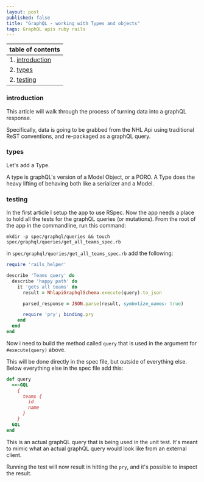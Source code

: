 ```yaml
---
layout: post
published: false
title: "GraphQL - working with Types and objects"
tags: GraphQL apis ruby rails
---
```


| table of contents                |
| -------------------------------- |
| 1. [introduction](#introduction) |
| 2. [types](#types)               |
| 2. [testing](#testing)           |

### introduction

This article will walk through the process of turning data into a graphQL response.

Specifically, data is going to be grabbed from the NHL Api using traditional ReST conventions, and re-packaged as a graphQL query.

### types

Let's add a Type.

A type is graphQL's version of a Model Object, or a PORO. A Type does the heavy lifting of behaving both like a serializer and a Model.

### testing

In the first article I setup the app to use RSpec. Now the app needs a place to hold all the tests for the graphQL queries (or mutations). From the root of the app in the commandline, run this command:

```
mkdir -p spec/graphql/queries && touch spec/graphql/queries/get_all_teams_spec.rb
```

in `spec/graphql/queries/get_all_teams_spec.rb` add the following:

```ruby
require 'rails_helper'

describe 'Teams query' do
  describe 'happy path' do
    it 'gets all teams' do
      result = NhlapiGraphqlSchema.execute(query).to_json

      parsed_response = JSON.parse(result, symbolize_names: true)

      require 'pry'; binding.pry
    end
  end
end
```

Now i need to build the method called `query` that is used in the argument for `#execute(query)` above.

This will be done directly in the spec file, but outside of everything else. Below everything else in the spec file add this:

```ruby
def query
  <<~GQL
    {
      teams {
        id
        name
      }
    }
  GQL
end
```

This is an actual graphQL query that is being used in the unit test. It's meant to mimic what an actual graphQL query would look like from an external client.

Running the test will now result in hitting the `pry`, and it's possible to inspect the result.

